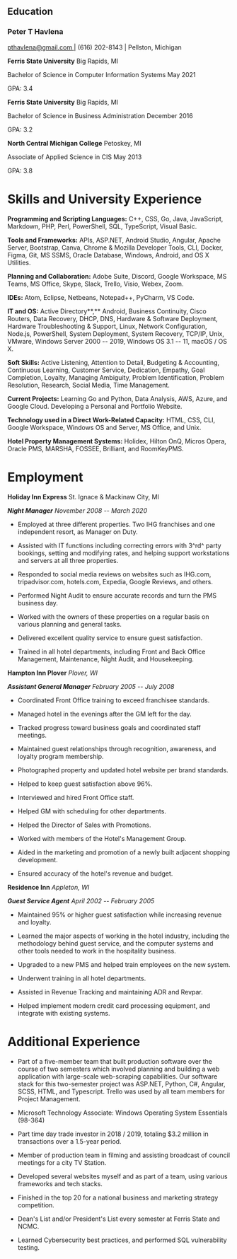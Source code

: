 ##  Education

### Peter T Havlena

  [pthavlena\@gmail.com ](mailto:pthavlena@gmail.com) | (616) 202-8143
 \| Pellston, Michigan

 **Ferris State University** Big Rapids, MI

Bachelor of Science in Computer Information Systems May 2021

GPA: 3.4

 **Ferris State University** Big Rapids, MI

Bachelor of Science in Business Administration December 2016

GPA: 3.2

 **North Central Michigan College** Petoskey, MI

Associate of Applied Science in CIS May 2013

GPA: 3.8

# Skills and University Experience

**Programming and Scripting Languages:** C++, CSS, Go, Java, JavaScript,
Markdown, PHP, Perl, PowerShell, SQL, TypeScript, Visual Basic.

**Tools and Frameworks:** APIs, ASP.NET, Android Studio, Angular, Apache
Server, Bootstrap, Canva, Chrome & Mozilla Developer Tools, CLI, Docker,
Figma, Git, MS SSMS, Oracle Database, Windows, Android, and OS X
Utilities.

 **Planning and Collaboration:** Adobe Suite, Discord, Google
 Workspace, MS Teams, MS Office, Skype, Slack, Trello, Visio, Webex,
 Zoom.

**IDEs:** Atom, Eclipse, Netbeans, Notepad++, PyCharm, VS Code.

**IT and OS:** Active Directory**,** Android, Business Continuity, Cisco
Routers, Data Recovery, DHCP, DNS, Hardware & Software Deployment,
Hardware Troubleshooting & Support, Linux, Network Configuration,
Node.js, PowerShell, System Deployment, System Recovery, TCP/IP, Unix,
VMware, Windows Server 2000 -- 2019, Windows OS 3.1 -- 11, macOS / OS X.

**Soft Skills:** Active Listening, Attention to Detail, Budgeting &
Accounting, Continuous Learning, Customer Service, Dedication, Empathy,
Goal Completion, Loyalty, Managing Ambiguity, Problem Identification,
Problem Resolution, Research, Social Media, Time Management.

**Current Projects:** Learning Go and Python, Data Analysis, AWS, Azure,
and Google Cloud. Developing a Personal and Portfolio Website.

 **Technology used in a Direct Work-Related Capacity:** HTML, CSS, CLI, Google Workspace, Windows OS and Server, MS Office, and
Unix.

**Hotel Property Management Systems:** Holidex, Hilton OnQ, Micros
Opera, Oracle PMS, MARSHA, FOSSEE, Brilliant, and RoomKeyPMS.

# Employment

 **Holiday Inn Express** St. Ignace & Mackinaw City, MI

 ***Night Manager*** *November 2008 -- March 2020*

-   Employed at three different properties. Two IHG franchises and one
    independent resort, as Manager on Duty.

-   Assisted with IT functions including correcting errors with 3^rd^
    party bookings, setting and modifying rates, and helping support
    workstations and servers at all three properties.

-   Responded to social media reviews on websites such as IHG.com,
    tripadvisor.com, hotels.com, Expedia, Google Reviews, and others.

-   Performed Night Audit to ensure accurate records and turn the PMS
    business day.

-   Worked with the owners of these properties on a regular basis on
    various planning and general tasks.

-   Delivered excellent quality service to ensure guest satisfaction.

-   Trained in all hotel departments, including Front and Back Office
    Management, Maintenance, Night Audit, and Housekeeping.

 **Hampton Inn Plover** *Plover, WI*

 ***Assistant General Manager*** *February 2005 -- July 2008*

-   Coordinated Front Office training to exceed franchisee standards.

-   Managed hotel in the evenings after the GM left for the day.

-   Tracked progress toward business goals and coordinated staff
    meetings.

-   Maintained guest relationships through recognition, awareness, and
    loyalty program membership.

-   Photographed property and updated hotel website per brand standards.

-   Helped to keep guest satisfaction above 96%.

-   Interviewed and hired Front Office staff.

-   Helped GM with scheduling for other departments.

-   Helped the Director of Sales with Promotions.

-   Worked with members of the Hotel's Management Group.

-   Aided in the marketing and promotion of a newly built adjacent
    shopping development.

-   Ensured accuracy of the hotel's revenue and budget.

 **Residence Inn** *Appleton, WI*

 ***Guest Service Agent*** *April 2002 -- February 2005*

-   Maintained 95% or higher guest satisfaction while increasing revenue
    and loyalty.

-   Learned the major aspects of working in the hotel industry,
    including the methodology behind guest service, and the computer
    systems and other tools needed to work in the hospitality business.

-   Upgraded to a new PMS and helped train employees on the new system.

-   Underwent training in all hotel departments.

-   Assisted in Revenue Tracking and maintaining ADR and Revpar.

-   Helped implement modern credit card processing equipment, and
    integrate with existing systems.

# Additional Experience

-   Part of a five-member team that built production software over the
    course of two semesters which involved planning and building a web
    application with large-scale web-scraping capabilities. Our software
    stack for this two-semester project was ASP.NET, Python, C#,
    Angular, SCSS, HTML, and Typescript. Trello was used by all team
    members for Project Management.

-   Microsoft Technology Associate: Windows Operating System Essentials
    (98-364)

-   Part time day trade investor in 2018 / 2019, totaling \$3.2 million
    in transactions over a 1.5-year period.

-   Member of production team in filming and assisting broadcast of
    council meetings for a city TV Station.

-   Developed several websites myself and as part of a team, using
    various frameworks and tech stacks.

-   Finished in the top 20 for a national business and marketing
    strategy competition.

-   Dean's List and/or President's List every semester at Ferris State
    and NCMC.

-   Learned Cybersecurity best practices, and performed SQL
    vulnerability testing.
